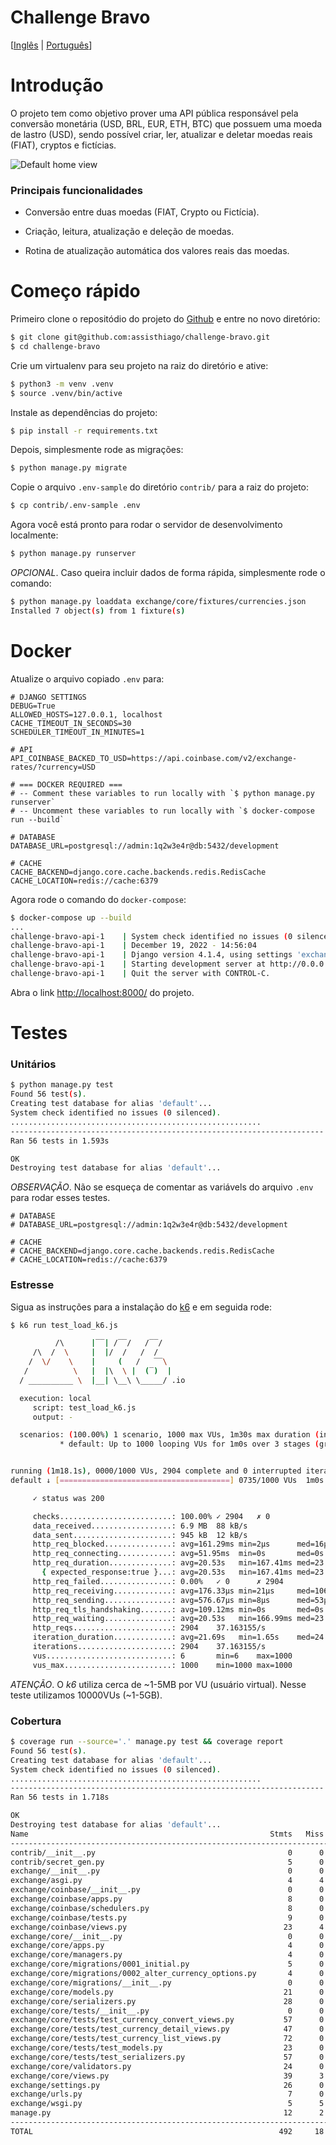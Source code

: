 # Challenge Bravo
[[Inglês](README.md) | [Português](README.pt.md)]

# Introdução
O projeto tem como objetivo prover uma API pública responsável pela conversão monetária (USD, BRL, EUR, ETH, BTC) que possuem uma moeda de lastro (USD), sendo possível criar, ler, atualizar e deletar moedas reais (FIAT), cryptos e fictícias.

![Default home view](screen-shot_api-home.png?raw=True "Title")

### Principais funcionalidades
* Conversão entre duas moedas (FIAT, Crypto ou Fictícia).

* Criação, leitura, atualização e deleção de moedas.

* Rotina de atualização automática dos valores reais das moedas.

# Começo rápido
Primeiro clone o repositódio do projeto do [Github](https://github.com/assisthiago/challenge-bravo) e entre no novo diretório:
```bash
$ git clone git@github.com:assisthiago/challenge-bravo.git
$ cd challenge-bravo
```

Crie um virtualenv para seu projeto na raiz do diretório e ative:
```bash
$ python3 -m venv .venv
$ source .venv/bin/active
```

Instale as dependências do projeto:
```bash
$ pip install -r requirements.txt
```

Depois, simplesmente rode as migrações:
```bash
$ python manage.py migrate
```

Copie o arquivo `.env-sample` do diretório `contrib/` para a raiz do projeto:
```bash
$ cp contrib/.env-sample .env
```

Agora você está pronto para rodar o servidor de desenvolvimento localmente:
```bash
$ python manage.py runserver
```

_OPCIONAL_. Caso queira incluir dados de forma rápida, simplesmente rode o comando:
```bash
$ python manage.py loaddata exchange/core/fixtures/currencies.json
Installed 7 object(s) from 1 fixture(s)
```

# Docker

Atualize o arquivo copiado `.env` para:
```
# DJANGO SETTINGS
DEBUG=True
ALLOWED_HOSTS=127.0.0.1, localhost
CACHE_TIMEOUT_IN_SECONDS=30
SCHEDULER_TIMEOUT_IN_MINUTES=1

# API
API_COINBASE_BACKED_TO_USD=https://api.coinbase.com/v2/exchange-rates/?currency=USD

# === DOCKER REQUIRED ===
# -- Comment these variables to run locally with `$ python manage.py runserver`
# -- Uncomment these variables to run locally with `$ docker-compose run --build`

# DATABASE
DATABASE_URL=postgresql://admin:1q2w3e4r@db:5432/development

# CACHE
CACHE_BACKEND=django.core.cache.backends.redis.RedisCache
CACHE_LOCATION=redis://cache:6379
```

Agora rode o comando do `docker-compose`:
```bash
$ docker-compose up --build
...
challenge-bravo-api-1    | System check identified no issues (0 silenced).
challenge-bravo-api-1    | December 19, 2022 - 14:56:04
challenge-bravo-api-1    | Django version 4.1.4, using settings 'exchange.settings'
challenge-bravo-api-1    | Starting development server at http://0.0.0.0:8000/
challenge-bravo-api-1    | Quit the server with CONTROL-C.
```

Abra o link [http://localhost:8000/](http://localhost:8000/) do projeto.

# Testes

### Unitários
```bash
$ python manage.py test
Found 56 test(s).
Creating test database for alias 'default'...
System check identified no issues (0 silenced).
........................................................
----------------------------------------------------------------------
Ran 56 tests in 1.593s

OK
Destroying test database for alias 'default'...
```

_OBSERVAÇÃO_. Não se esqueça de comentar as variávels do arquivo `.env` para rodar esses testes.
```
# DATABASE
# DATABASE_URL=postgresql://admin:1q2w3e4r@db:5432/development

# CACHE
# CACHE_BACKEND=django.core.cache.backends.redis.RedisCache
# CACHE_LOCATION=redis://cache:6379
```

### Estresse
Sigua as instruções para a instalação do [k6](https://k6.io/) e em seguida rode:
```bash
$ k6 run test_load_k6.js

          /\      |‾‾| /‾‾/   /‾‾/
     /\  /  \     |  |/  /   /  /
    /  \/    \    |     (   /   ‾‾\
   /          \   |  |\  \ |  (‾)  |
  / __________ \  |__| \__\ \_____/ .io

  execution: local
     script: test_load_k6.js
     output: -

  scenarios: (100.00%) 1 scenario, 1000 max VUs, 1m30s max duration (incl. graceful stop):
           * default: Up to 1000 looping VUs for 1m0s over 3 stages (gracefulRampDown: 30s, gracefulStop: 30s)


running (1m18.1s), 0000/1000 VUs, 2904 complete and 0 interrupted iterations
default ↓ [======================================] 0735/1000 VUs  1m0s

     ✓ status was 200

     checks.........................: 100.00% ✓ 2904   ✗ 0
     data_received..................: 6.9 MB  88 kB/s
     data_sent......................: 945 kB  12 kB/s
     http_req_blocked...............: avg=161.29ms min=2µs      med=16µs   max=787.48ms p(90)=472.17ms p(95)=489.19ms
     http_req_connecting............: avg=51.95ms  min=0s       med=0s     max=270.63ms p(90)=153.91ms p(95)=158.73ms
     http_req_duration..............: avg=20.53s   min=167.41ms med=23.85s max=27.66s   p(90)=26.7s    p(95)=27.29s
       { expected_response:true }...: avg=20.53s   min=167.41ms med=23.85s max=27.66s   p(90)=26.7s    p(95)=27.29s
     http_req_failed................: 0.00%   ✓ 0      ✗ 2904
     http_req_receiving.............: avg=176.33µs min=21µs     med=106µs  max=4.89ms   p(90)=313.7µs  p(95)=478.84µs
     http_req_sending...............: avg=576.67µs min=8µs      med=53µs   max=126.72ms p(90)=514.5µs  p(95)=1.84ms
     http_req_tls_handshaking.......: avg=109.12ms min=0s       med=0s     max=617.14ms p(90)=314.55ms p(95)=331.88ms
     http_req_waiting...............: avg=20.53s   min=166.99ms med=23.85s max=27.66s   p(90)=26.7s    p(95)=27.29s
     http_reqs......................: 2904    37.163155/s
     iteration_duration.............: avg=21.69s   min=1.65s    med=24.86s max=28.66s   p(90)=27.7s    p(95)=28.29s
     iterations.....................: 2904    37.163155/s
     vus............................: 6       min=6    max=1000
     vus_max........................: 1000    min=1000 max=1000
```

_ATENÇÃO_. O _k6_ utiliza cerca de ~1-5MB por VU (usuário virtual). Nesse teste utilizamos 10000VUs (~1-5GB).


### Cobertura
```bash
$ coverage run --source='.' manage.py test && coverage report
Found 56 test(s).
Creating test database for alias 'default'...
System check identified no issues (0 silenced).
........................................................
----------------------------------------------------------------------
Ran 56 tests in 1.718s

OK
Destroying test database for alias 'default'...
Name                                                      Stmts   Miss  Cover
-----------------------------------------------------------------------------
contrib/__init__.py                                           0      0   100%
contrib/secret_gen.py                                         5      0   100%
exchange/__init__.py                                          0      0   100%
exchange/asgi.py                                              4      4     0%
exchange/coinbase/__init__.py                                 0      0   100%
exchange/coinbase/apps.py                                     8      0   100%
exchange/coinbase/schedulers.py                               8      0   100%
exchange/coinbase/tests.py                                    9      0   100%
exchange/coinbase/views.py                                   23      4    83%
exchange/core/__init__.py                                     0      0   100%
exchange/core/apps.py                                         4      0   100%
exchange/core/managers.py                                     4      0   100%
exchange/core/migrations/0001_initial.py                      5      0   100%
exchange/core/migrations/0002_alter_currency_options.py       4      0   100%
exchange/core/migrations/__init__.py                          0      0   100%
exchange/core/models.py                                      21      0   100%
exchange/core/serializers.py                                 28      0   100%
exchange/core/tests/__init__.py                               0      0   100%
exchange/core/tests/test_currency_convert_views.py           57      0   100%
exchange/core/tests/test_currency_detail_views.py            47      0   100%
exchange/core/tests/test_currency_list_views.py              72      0   100%
exchange/core/tests/test_models.py                           23      0   100%
exchange/core/tests/test_serializers.py                      57      0   100%
exchange/core/validators.py                                  24      0   100%
exchange/core/views.py                                       39      3    92%
exchange/settings.py                                         26      0   100%
exchange/urls.py                                              7      0   100%
exchange/wsgi.py                                              5      5     0%
manage.py                                                    12      2    83%
-----------------------------------------------------------------------------
TOTAL                                                       492     18    96%
```
